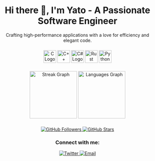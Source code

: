 <h1 align="center">Hi there 👋, I'm Yato - A Passionate Software Engineer</h1>

<p align="center">Crafting high-performance applications with a love for efficiency and elegant code.</p>

###

<div align="center">
  <img src="https://cdn.jsdelivr.net/gh/devicons/devicon/icons/c/c-original.svg" height="40" alt="C Logo" title="C" />
  <img src="https://cdn.jsdelivr.net/gh/devicons/devicon/icons/cplusplus/cplusplus-original.svg" height="40" alt="C++ Logo" title="C++" />
  <img src="https://cdn.jsdelivr.net/gh/devicons/devicon/icons/csharp/csharp-original.svg" height="40" alt="C# Logo" title="C#" />
  <img src="https://skillicons.dev/icons?i=rust" height="40" alt="Rust Logo" title="Rust" />
  <img src="https://cdn.jsdelivr.net/gh/devicons/devicon/icons/python/python-original.svg" height="40" alt="Python Logo" title="Python" />
</div>

###

<div align="center">
  <img src="https://streak-stats.demolab.com?user=yato-sketch&locale=en&mode=daily&theme=dracula&hide_border=false&border_radius=5" height="150" alt="Streak Graph" />
  <img src="https://github-readme-stats.vercel.app/api/top-langs?username=yato-sketch&locale=en&hide_title=false&hide=html,css,cmake,scss,shell,javascript,makefile,Bicep&layout=compact&card_width=320&langs_count=5&theme=dracula&hide_border=false" height="150" alt="Languages Graph" />
</div>

###

<div align="center">
  <a href="https://github.com/yato-sketch" target="_blank">
    <img src="https://img.shields.io/github/followers/yato-sketch?label=Follow%20Me&style=social" alt="GitHub Followers" />
  </a>
  <a href="https://github.com/yato-sketch?tab=repositories" target="_blank">
    <img src="https://img.shields.io/github/stars/yato-sketch?label=Star%20My%20Repos&style=social" alt="GitHub Stars" />
  </a>
</div>

###

<h3 align="center">Connect with me:</h3>
<p align="center">
  <a href="https://twitter.com/takehiko164" target="_blank">
    <img src="https://img.shields.io/badge/Twitter-1DA1F2?style=for-the-badge&logo=twitter&logoColor=white" alt="Twitter" />
  </a>
  <a href="mailto:takehiko.jp.dev@gmail.com" target="_blank">
    <img src="https://img.shields.io/badge/Email-D14836?style=for-the-badge&logo=gmail&logoColor=white" alt="Email" />
  </a>
</p>
